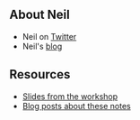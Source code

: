 ## About Neil

* Neil on [Twitter](https://twitter.com/neilnjae)
* Neil's [blog](https://work.njae.me.uk)

## Resources

* [Slides from the workshop](https://github.com/NeilNjae/git-workshop-slides)
* [Blog posts about these notes](https://work.njae.me.uk/tag/git/)
